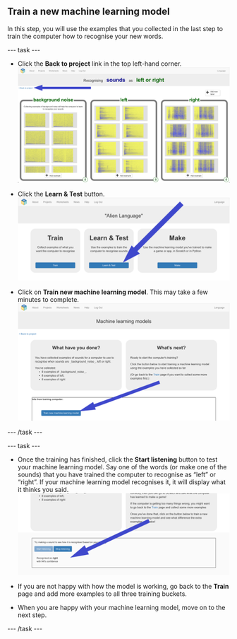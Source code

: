 ## Train a new machine learning model
In this step, you will use the examples that you collected in the last step to train the computer how to recognise your new words.

--- task ---

+ Click the **Back to project** link in the top left-hand corner.
![Arrow pointing to back to project button](images/8-right-annotated.png)

+ Click the **Learn & Test** button.
![Arrow pointing to Learn and Test button](images/learn-test-annotated.png)

+ Click on **Train new machine learning model**. 
This may take a few minutes to complete.
![Arrow pointing to Train new machine learning model](images/train-annotated.png)

--- /task ---

--- task ---

+ Once the training has finished, click the **Start listening** button to test your machine learning model. Say one of the words (or make one of the sounds) that you have trained the computer to recognise as “left” or “right”. If your machine learning model recognises it, it will display what it thinks you said.
![Arrow pointing to what the computer thinks you did](images/start-listening-annotated.png)

+ If you are not happy with how the model is working, go back to the **Train** page and add more examples to all three training buckets.

+ When you are happy with your machine learning model, move on to the next step.

--- /task ---
